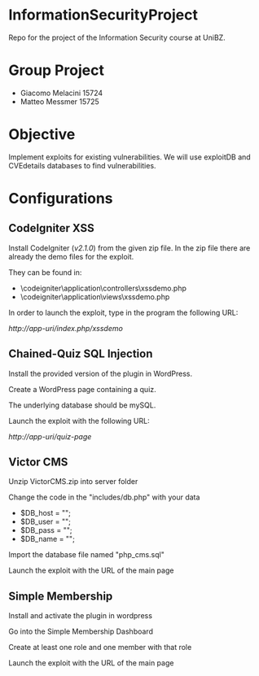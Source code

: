 # InformationSecurityProject
Repo for the project of the Information Security course at UniBZ.

# Group Project
- Giacomo Melacini	15724
- Matteo Messmer      15725

# Objective
Implement exploits for existing vulnerabilities.
We will use exploitDB and CVEdetails databases to find vulnerabilities.

# Configurations

## CodeIgniter XSS

Install CodeIgniter (*v2.1.0*) from the given zip file. In the zip file there are already the demo files for the exploit. 

They can be found in:

- \codeigniter\application\controllers\xssdemo.php
- \codeigniter\application\views\xssdemo.php

In order to launch the exploit, type in the program the following URL:

*http://app-uri/index.php/xssdemo*

## Chained-Quiz SQL Injection

Install the provided version of the plugin in WordPress.

Create a WordPress page containing a quiz.

The underlying database should be mySQL.

Launch the exploit with the following URL:

*http://app-uri/quiz-page*

## Victor CMS
Unzip VictorCMS.zip into server folder

Change the code in the "includes/db.php" with your data

- $DB_host = ""; 
- $DB_user = ""; 
- $DB_pass = ""; 
- $DB_name = "";

Import the database file named "php_cms.sql"

Launch the exploit with the URL of the main page

## Simple Membership
Install and activate the plugin in wordpress

Go into the Simple Membership Dashboard

Create at least one role and one member with that role

Launch the exploit with the URL of the main page